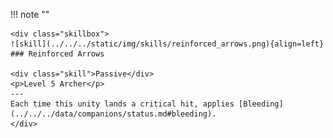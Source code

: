 !!! note ""

    <div class="skillbox">
    ![skill](../../../static/img/skills/reinforced_arrows.png){align=left}
    ### Reinforced Arrows

    <div class="skill">Passive</div>
    <p>Level 5 Archer</p>
    ---
    Each time this unity lands a critical hit, applies [Bleeding](../../../data/companions/status.md#bleeding).
    </div>
